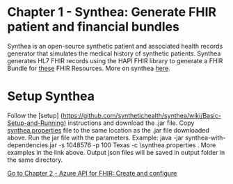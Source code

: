 # Chapter 1 - Synthea: Generate FHIR patient and financial bundles

Synthea is an open-source synthetic patient and associated health records generator that simulates the medical history of synthetic patients.
Synthea generates HL7 FHIR records using the HAPI FHIR library to generate a FHIR Bundle for [these](https://github.com/synthetichealth/synthea/wiki/HL7-FHIR) FHIR Resources.
More on synthea [here](https://github.com/synthetichealth/synthea).

# Setup Synthea
Follow the [setup] (https://github.com/synthetichealth/synthea/wiki/Basic-Setup-and-Running) instructions and download the .jar file.
Copy [synthea.properties](./synthea.properties) file to the same location as the .jar file downloaded above.
Run the jar file with the parameters. Example: java -jar synthea-with-dependencies.jar -s 1048576 -p 100 Texas -c <path>\synthea.properties . More examples in the link above.
Output json files will be saved in output folder in the same directory.


[Go to Chapter 2 - Azure API for FHIR: Create and configure](../Chapter2/AzureAPI.md)
